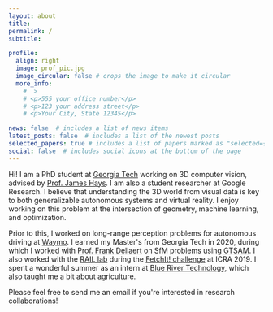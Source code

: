 ```yaml
---
layout: about
title: 
permalink: /
subtitle:

profile:
  align: right
  image: prof_pic.jpg
  image_circular: false # crops the image to make it circular
  more_info: 
    #  >
    # <p>555 your office number</p>
    # <p>123 your address street</p>
    # <p>Your City, State 12345</p>

news: false  # includes a list of news items
latest_posts: false  # includes a list of the newest posts
selected_papers: true # includes a list of papers marked as "selected={true}"
social: false  # includes social icons at the bottom of the page
---
```


Hi! I am a PhD student at [Georgia Tech](https://gatech.edu) working on 3D computer vision, advised by [Prof. James Hays](https://faculty.cc.gatech.edu/~hays/). I am also a student researcher at Google Research. I believe that understanding the 3D world from visual data is key to both generalizable autonomous systems and virtual reality. I enjoy working on this problem at the intersection of geometry, machine learning, and optimization. 

Prior to this, I worked on long-range perception problems for autonomous driving at [Waymo](https://waymo.com/). I earned my Master's from Georgia Tech in 2020, during which I worked with [Prof. Frank Dellaert](https://www.cc.gatech.edu/~dellaert/) on SfM problems using [GTSAM](https://github.com/borglab/gtsam). I also worked with the [RAIL lab](http://rail.gatech.edu/) during the [FetchIt! challenge](https://ic.gatech.edu/news/622859/georgia-tech-team-wins-new-fetch-robot-icras-fetchit-mobile-manipulation-challenge) at ICRA 2019. I spent a wonderful summer as an intern at [Blue River Technology](https://bluerivertechnology.com/), which also taught me a bit about agriculture.

Please feel free to send me an email if you're interested in research collaborations!

